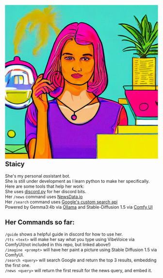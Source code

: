 ![Staicy's Profile Picture](https://github.com/Lukanibal/Staicy/blob/main/Staicy.png)
**Staicy**  
-
She's my personal *ass*istant bot.  
She is still under development as I learn python to make her specifically.  
Here are some tools that help her work:  
She uses [discord.py](https://pypi.org/project/discord.py/) for her discord bits.  
Her `/news` command uses [NewsData.io](https://newsdata.io)  
Her `/search` command uses [Google's custom search api](https://developers.google.com/custom-search)  
Powered by Gemma3:4b via [Ollama](https://github.com/ollama/ollama) and Stable-Diffusion 1.5 via [Comfy UI](https://www.comfy.org/)  


Her Commands so far:
-
`/guide` shows a helpful guide in discord for how to use her.  
`/tts <text>` will make her say what you type using VibeVoice via ComfyUI(not included in this repo, but linked above!)    
`/imagine <prompt>` will have her paint a picture using Stable Diffusion 1.5 via ComfyUI.  
`/search <query>` will search Google and return the top 3 results, embedding the first one.  
`/news <query>` will return the first result for the news query, and embed it.
